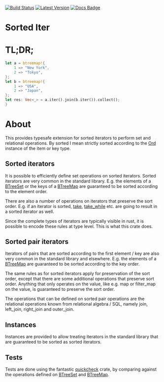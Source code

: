 
[![Build Status]][travis] [![Latest Version]][crates.io] [![Docs Badge]][docs.rs]

# Sorted Iter

[Build Status]: https://api.travis-ci.org/rklaehn/sorted-iter.svg?branch=master
[travis]: https://travis-ci.org/rklaehn/sorted-iter
[Latest Version]: https://img.shields.io/crates/v/sorted-iter.svg
[crates.io]: https://crates.io/crates/sorted-iter
[Docs Badge]: https://img.shields.io/badge/docs-docs.rs-green
[docs.rs]: https://docs.rs/sorted-iter

# TL;DR;

```rust
let a = btreemap!{
    1 => "New York",
    2 => "Tokyo",
};
let b = btreemap!{
    1 => "USA",
    2 => "Japan",
};
let res: Vec<_> = a.iter().join(b.iter()).collect();
}
```

# About

This provides typesafe extension for sorted iterators to perform set and relational operations.
By sorted I mean strictly sorted according to the [Ord] instance of the item or key type.

## Sorted iterators

It is possible to efficiently define set operations on sorted iterators. Sorted iterators are
very common in the standard library. E.g. the elements of a [BTreeSet] or the keys of a [BTreeMap]
are guaranteed to be sorted according to the element order.

There are also a number of operations on iterators that preserve the sort order. E.g. if an
iterator is sorted, [take], [take_while] etc. are going to result in a sorted iterator as well.

Since the complete types of iterators are typically visible in rust, it is possible to encode these
rules at type level. This is what this crate does.

## Sorted pair iterators

Iterators of pairs that are sorted according to the first element / key are also very common in
the standard library and elsewhere. E.g. the elements of a [BTreeMap] are guaranteed to be sorted
according to the key order.

The same rules as for sorted iterators apply for preservation of the sort order, except that there
are some additional operations that preserve sort order. Anything that only operates on the value,
like e.g. map or filter_map on the value, is guaranteed to preserve the sort order.

The operations that can be defined on sorted pair operations are the relational operations known
from relational algebra / SQL, namely join, left_join, right_join and outer_join.

## Instances

Instances are provided to allow treating iterators in the standard library that are guaranteed to be
sorted as sorted iterators.

## Tests

Tests are done using the fantastic [quickcheck] crate, by comparing against the operations defined on
[BTreeSet] and [BTreeMap].

[quickcheck]: https://github.com/BurntSushi/quickcheck
[BTreeSet]: https://doc.rust-lang.org/std/collections/struct.BTreeSet.html
[BTreeMap]: https://doc.rust-lang.org/std/collections/struct.BTreeMap.html
[take]: https://doc.rust-lang.org/std/iter/trait.Iterator.html#method.take
[take_while]: https://doc.rust-lang.org/std/iter/trait.Iterator.html#method.take_while
[Ord]: https://doc.rust-lang.org/std/cmp/trait.Ord.html
